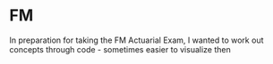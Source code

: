 # FM

In preparation for taking the FM Actuarial Exam, I wanted to work out concepts through code - sometimes easier to visualize then
